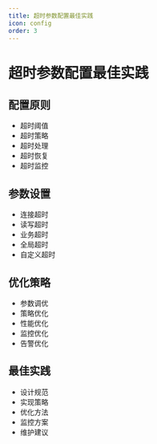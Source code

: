 ```yaml
---
title: 超时参数配置最佳实践
icon: config
order: 3
---
```


# 超时参数配置最佳实践

## 配置原则
- 超时阈值
- 超时策略
- 超时处理
- 超时恢复
- 超时监控

## 参数设置
- 连接超时
- 读写超时
- 业务超时
- 全局超时
- 自定义超时

## 优化策略
- 参数调优
- 策略优化
- 性能优化
- 监控优化
- 告警优化

## 最佳实践
- 设计规范
- 实现策略
- 优化方法
- 监控方案
- 维护建议

